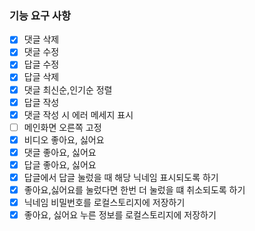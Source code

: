 ### 기능 요구 사항

- [x] 댓글 삭제
- [x] 댓글 수정
- [x] 답글 수정
- [x] 답글 삭제
- [x] 댓글 최신순,인기순 정렬
- [x] 답글 작성
- [x] 댓글 작성 시 에러 메세지 표시
- [ ] 메인화면 오른쪽 고정
- [x] 비디오 좋아요, 싫어요
- [x] 댓글 좋아요, 싫어요
- [x] 답글 좋아요, 싫어요
- [x] 답글에서 답글 눌렀을 때 해당 닉네임 표시되도록 하기
- [x] 좋아요,싫어요를 눌렀다면 한번 더 눌렀을 떄 취소되도록 하기
- [x] 닉네임 비밀번호를 로컬스토리지에 저장하기
- [x] 좋아요, 싫어요 누른 정보를 로컬스토리지에 저장하기

